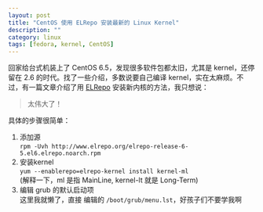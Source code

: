 ```yaml
---
layout: post
title: "CentOS 使用 ELRepo 安装最新的 Linux Kernel"
description: ""
category: linux 
tags: [fedora, kernel, CentOS]
---
```


回家给台式机装上了 CentOS 6.5，发现很多软件包都太旧，尤其是 kernel，还停留在 2.6 的时代。找了一些介绍，多数说要自己编译 kernel，实在太麻烦。不过，有一篇文章介绍了用 [ELRepo][] 安装新内核的方法，我只想说：  
>太伟大了！

具体的步骤很简单：
1. 添加源  
`rpm -Uvh http://www.elrepo.org/elrepo-release-6-5.el6.elrepo.noarch.rpm`  
2. 安装kernel  
`yum --enablerepo=elrepo-kernel install kernel-ml`  
(解释一下，ml 是指 MainLine, kernel-lt 就是 Long-Term)  
3. 编辑 grub 的默认启动项  
这里我就懒了，直接 编辑的 `/boot/grub/menu.lst`，好孩子们不要学我啊


[ELRepo]: http://elrepo.org/tiki/tiki-index.php
